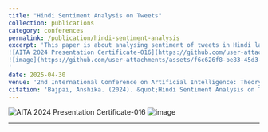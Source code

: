 ```yaml
---
title: "Hindi Sentiment Analysis on Tweets"
collection: publications
category: conferences
permalink: /publication/hindi-sentiment-analysis
excerpt: 'This paper is about analysing sentiment of tweets in Hindi language
![AITA 2024 Presentation Certificate-016](https://github.com/user-attachments/assets/7711cc23-b680-437c-b26c-f93beaa6f514)
![image](https://github.com/user-attachments/assets/f6c626f8-be83-45d3-8021-161e0031efc3)
'
date: 2025-04-30
venue: '2nd International Conference on Artificial Intelligence: Theory and Applications (AITA 2024).'
citation: 'Bajpai, Anshika. (2024). &quot;Hindi Sentiment Analysis on Tweets.&quot; <i>Artificial Intelligence: Theory and Applications </i>.'
---
```


![AITA 2024 Presentation Certificate-016](https://github.com/user-attachments/assets/7711cc23-b680-437c-b26c-f93beaa6f514)
![image](https://github.com/user-attachments/assets/f6c626f8-be83-45d3-8021-161e0031efc3)


---
